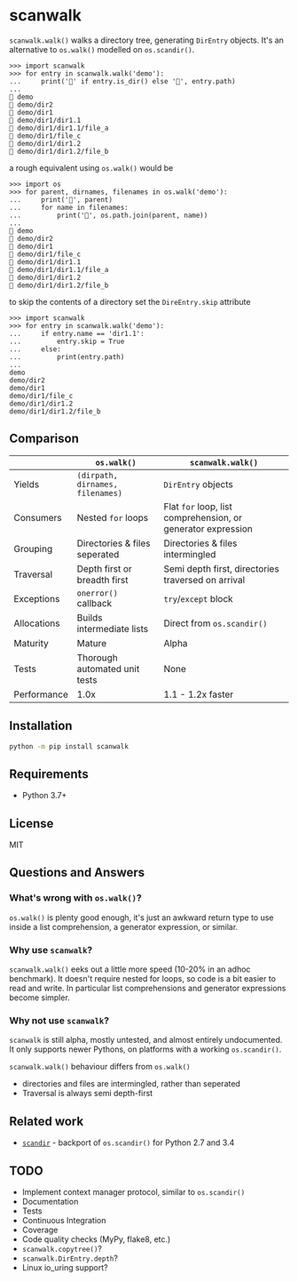 scanwalk
========

`scanwalk.walk()` walks a directory tree, generating `DirEntry` objects.
It's an alternative to `os.walk()` modelled on `os.scandir()`.

```pycon
>>> import scanwalk
>>> for entry in scanwalk.walk('demo'):
...     print('📁' if entry.is_dir() else '📄', entry.path)
...
📁 demo
📁 demo/dir2
📁 demo/dir1
📁 demo/dir1/dir1.1
📄 demo/dir1/dir1.1/file_a
📄 demo/dir1/file_c
📁 demo/dir1/dir1.2
📄 demo/dir1/dir1.2/file_b
```

a rough equivalent using `os.walk()` would be

```pycon
>>> import os
>>> for parent, dirnames, filenames in os.walk('demo'):
...     print('📁', parent)
...     for name in filenames:
...         print('📄', os.path.join(parent, name))
...
📁 demo
📁 demo/dir2
📁 demo/dir1
📄 demo/dir1/file_c
📁 demo/dir1/dir1.1
📄 demo/dir1/dir1.1/file_a
📁 demo/dir1/dir1.2
📄 demo/dir1/dir1.2/file_b
```

to skip the contents of a directory set the `DireEntry.skip` attribute

```pycon
>>> import scanwalk
>>> for entry in scanwalk.walk('demo'):
...     if entry.name == 'dir1.1':
...         entry.skip = True
...     else:
...         print(entry.path)
...
demo
demo/dir2
demo/dir1
demo/dir1/file_c
demo/dir1/dir1.2
demo/dir1/dir1.2/file_b
```

## Comparison

|             | `os.walk()`                          | `scanwalk.walk()`                                  |
|-------------|--------------------------------------|----------------------------------------------------|
| Yields      | `(dirpath, dirnames, filenames)`     | `DirEntry` objects                                 |
| Consumers   | Nested `for` loops                   | Flat `for` loop, list comprehension, or generator expression |
| Grouping    | Directories & files seperated        | Directories & files intermingled                   |
| Traversal   | Depth first or breadth first         | Semi depth first, directories traversed on arrival |
| Exceptions  | `onerror()` callback                 | `try`/`except` block                               |
| Allocations | Builds intermediate lists            | Direct from `os.scandir()`                         |
| Maturity    | Mature                               | Alpha                                              |
| Tests       | Thorough automated unit tests        | None                                               |
| Performance | 1.0x                                 | 1.1 - 1.2x faster                                  |

## Installation

```sh
python -m pip install scanwalk
```

## Requirements

- Python 3.7+

## License

MIT

## Questions and Answers

### What's wrong with `os.walk()`?

`os.walk()` is plenty good enough, it's just an awkward return type to use
inside a list comprehension, a generator expression, or similar.

### Why use `scanwalk`?
`scanwalk.walk()` eeks out a little more speed (10-20% in an adhoc benchmark).
It doesn't require nested for loops, so code is a bit easier to read and write.
In particular list comprehensions  and generator expressions become simpler.

### Why not use `scanwalk`?
`scanwalk` is still alpha, mostly untested, and almost entirely undocumented.
It only supports newer Pythons, on platforms with a working `os.scandir()`.

`scanwalk.walk()` behaviour differs from `os.walk()`
- directories and files are intermingled, rather than seperated
- Traversal is always semi depth-first

## Related work

- [`scandir`](https://pypi.org/project/scandir/) - backport of `os.scandir()`
  for Python 2.7 and 3.4

## TODO

- Implement context manager protocol, similar to `os.scandir()`
- Documentation
- Tests
- Continuous Integration
- Coverage
- Code quality checks (MyPy, flake8, etc.)
- `scanwalk.copytree()`?
- `scanwalk.DirEntry.depth`?
- Linux io_uring support?
